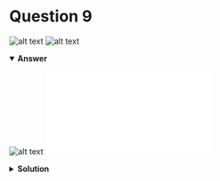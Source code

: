 # Question 9
![alt text](../ques-ref-5-14.png)
![alt text](q9.png)

<details open>
<summary><b>Answer</b></summary>

![alt text](a9.svg)
![alt text](a9.py)
</details>

<details>
<summary><b>Solution</b></summary>

![alt text](s9.png)
</details>
